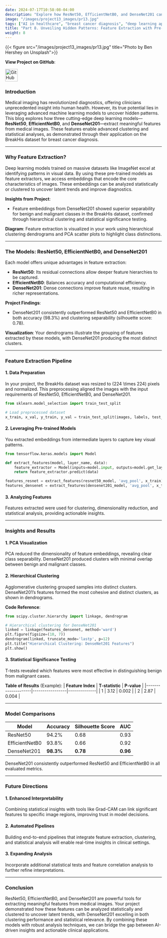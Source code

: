 ```yaml
---
date: 2024-07-17T10:58:08-04:00
description: "Explore how ResNet50, EfficientNetB0, and DenseNet201 can be leveraged to extract meaningful features from medical images, enabling advanced clustering and statistical insights."
image: "/images/project13_images/pr13.jpg"
tags: ["AI in healthcare", "breast cancer diagnosis", "deep learning applications", "medical imaging", "histopathology analysis", "ResNet", "DenseNet", "EfficientNet", "class imbalance", "model interpretability", "feature space analysis", "computer vision", "artificial intelligence", "medical AI solutions", "healthtech innovations"]
title: "Part 8. Unveiling Hidden Patterns: Feature Extraction with Pre-Trained CNNs."
weight: 8
---
```

{{< figure src="/images/project13_images/pr13.jpg" title="Photo by Ben Hershey on Unsplash">}}

**View Project on GitHub**: 

<a href="https://github.com/drnsmith//Histopathology-AI-BreastCancer" target="_blank">
    <img src="/images/github.png" alt="GitHub" style="width:40px; height:40px; vertical-align: middle;">
  </a>



### **Introduction**

Medical imaging has revolutionized diagnostics, offering clinicians unprecedented insight into human health. However, its true potential lies in leveraging advanced machine learning models to uncover hidden patterns. This blog explores how three cutting-edge deep learning models—**ResNet50**, **EfficientNetB0**, and **DenseNet201**—extract meaningful features from medical images. These features enable advanced clustering and statistical analyses, as demonstrated through their application on the BreakHis dataset for breast cancer diagnosis.

---

### **Why Feature Extraction?**

Deep learning models trained on massive datasets like ImageNet excel at identifying patterns in visual data. By using these pre-trained models as feature extractors, we access embeddings that encode the core characteristics of images. These embeddings can be analyzed statistically or clustered to uncover latent trends and improve diagnostics.

**Insights from Project**:
- Feature embeddings from DenseNet201 showed superior separability for benign and malignant classes in the BreakHis dataset, confirmed through hierarchical clustering and statistical significance testing.

**Diagram**:
Feature extraction is visualized in your work using hierarchical clustering dendrograms and PCA scatter plots to highlight class distinctions.

---

### **The Models: ResNet50, EfficientNetB0, and DenseNet201**

Each model offers unique advantages in feature extraction:
- **ResNet50**: Its residual connections allow deeper feature hierarchies to be captured.
- **EfficientNetB0**: Balances accuracy and computational efficiency.
- **DenseNet201**: Dense connections improve feature reuse, resulting in richer representations.

**Project Findings**:
- DenseNet201 consistently outperformed ResNet50 and EfficientNetB0 in both accuracy (98.3%) and clustering separability (silhouette score: 0.78).

**Visualization**:
Your dendrograms illustrate the grouping of features extracted by these models, with DenseNet201 producing the most distinct clusters.

---

### **Feature Extraction Pipeline**

#### **1. Data Preparation**
In your project, the BreakHis dataset was resized to \(224 \times 224\) pixels and normalized. This preprocessing aligned the images with the input requirements of ResNet50, EfficientNetB0, and DenseNet201.

```python
from sklearn.model_selection import train_test_split

# Load preprocessed dataset
x_train, x_val, y_train, y_val = train_test_split(images, labels, test_size=0.2, stratify=labels)
```

#### **2. Leveraging Pre-trained Models**
You extracted embeddings from intermediate layers to capture key visual patterns.

```python
from tensorflow.keras.models import Model

def extract_features(model, layer_name, data):
    feature_extractor = Model(inputs=model.input, outputs=model.get_layer(layer_name).output)
    return feature_extractor.predict(data)

features_resnet = extract_features(resnet50_model, 'avg_pool', x_train)
features_densenet = extract_features(densenet201_model, 'avg_pool', x_train)
```

#### **3. Analyzing Features**
Features extracted were used for clustering, dimensionality reduction, and statistical analysis, providing actionable insights.

---

### **Insights and Results**

#### **1. PCA Visualization**
PCA reduced the dimensionality of feature embeddings, revealing clear class separability. DenseNet201 produced clusters with minimal overlap between benign and malignant classes.

#### **2. Hierarchical Clustering**
Agglomerative clustering grouped samples into distinct clusters. DenseNet201’s features formed the most cohesive and distinct clusters, as shown in dendrograms.

**Code Reference**:
```python
from scipy.cluster.hierarchy import linkage, dendrogram

# Hierarchical clustering for DenseNet201
linked = linkage(features_densenet, method='ward')
plt.figure(figsize=(10, 7))
dendrogram(linked, truncate_mode='lastp', p=12)
plt.title("Hierarchical Clustering: DenseNet201 Features")
plt.show()
```

#### **3. Statistical Significance Testing**
T-tests revealed which features were most effective in distinguishing benign from malignant cases.

**Table of Results** (Example):
| **Feature Index** | **T-statistic** | **P-value**  |
|--------------------|-----------------|--------------|
| 1                 | 3.12            | 0.002        |
| 2                 | 2.87            | 0.004        |

---

### **Model Comparisons**

| **Model**        | **Accuracy** | **Silhouette Score** | **AUC**  |
|-------------------|--------------|----------------------|----------|
| ResNet50          | 94.2%       | 0.68                 | 0.93     |
| EfficientNetB0    | 93.8%       | 0.66                 | 0.92     |
| DenseNet201       | **98.3%**   | **0.78**             | **0.96** |

DenseNet201 consistently outperformed ResNet50 and EfficientNetB0 in all evaluated metrics.

---

### **Future Directions**

#### **1. Enhanced Interpretability**
Combining statistical insights with tools like Grad-CAM can link significant features to specific image regions, improving trust in model decisions.

#### **2. Automated Pipelines**
Building end-to-end pipelines that integrate feature extraction, clustering, and statistical analysis will enable real-time insights in clinical settings.

#### **3. Expanding Analysis**
Incorporate additional statistical tests and feature correlation analysis to further refine interpretations.

---

### **Conclusion**

ResNet50, EfficientNetB0, and DenseNet201 are powerful tools for extracting meaningful features from medical images. Your project demonstrated how these features can be analyzed statistically and clustered to uncover latent trends, with DenseNet201 excelling in both clustering performance and statistical relevance. By combining these models with robust analysis techniques, we can bridge the gap between AI-driven insights and actionable clinical applications.

